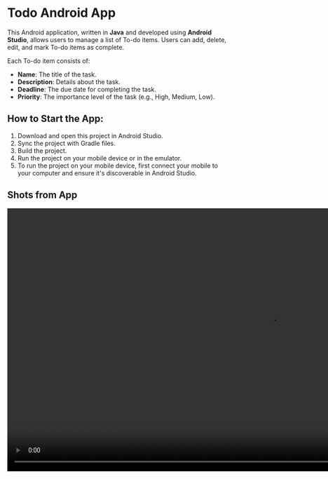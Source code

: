 # Todo Android App

This Android application, written in **Java** and developed using **Android Studio**, allows users to manage a list of To-do items. Users can add, delete, edit, and mark To-do items as complete.

Each To-do item consists of:
- **Name**: The title of the task.
- **Description**: Details about the task.
- **Deadline**: The due date for completing the task.
- **Priority**: The importance level of the task (e.g., High, Medium, Low).

## How to Start the App:
1. Download and open this project in Android Studio.
2. Sync the project with Gradle files.
3. Build the project.
4. Run the project on your mobile device or in the emulator.
5. To run the project on your mobile device, first connect your mobile to your computer and ensure it's discoverable in Android Studio.


## Shots from App

 <video src='https://github.com/user-attachments/assets/f1b84f97-e53a-4431-a8c7-7404f0674d63' height=600/>
